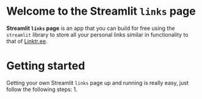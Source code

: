# Welcome to  the Streamlit `links` page

**Streamlit `links` page** is an app that you can build for free using the `streamlit` library to store all your personal links similar in functionality to that of [Linktr.ee](https://linktr.ee/).

# Getting started

Getting your own Streamlit `links` page up and running is really easy, just follow the following steps:
1. 
